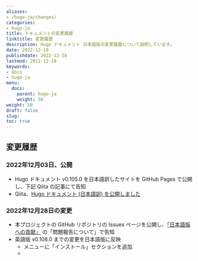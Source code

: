 ```yaml
---
aliases:
- /hugo-ja/changes/
categories:
- hugo-ja
title: ドキュメントの変更履歴
linktitle: 変更履歴
description: Hugo ドキュメント 日本語版の変更履歴について説明しています。 
date: 2022-12-18
publishdate: 2022-12-18
lastmod: 2022-12-18
keywords:
- docs
- hugo-ja
menu:
  docs:
    parent: hugo-ja
    weight: 50
weight: 50
draft: false
slug:
toc: true
---
```


## 変更履歴


### 2022年12月03日、公開

- Hugo ドキュメント v0.105.0 を日本語訳したサイトを GitHub Pages で公開し、下記 Qiita の記事にて告知
- Qiita、[Hugo ドキュメント (日本語訳) を公開しました](https://qiita.com/juggernautjp/items/07496d0c2fa1f592f548) 


### 2022年12月28日の変更

- 本プロジェクトの GitHub リポジトリの Issues ページを公開し、[「日本語版への貢献」](/hugo-ja/contribute/) の「問題報告について」で告知
- 英語版 v0.108.0 までの変更を日本語版に反映
  - メニューに「インストール」セクションを追加
  - 

